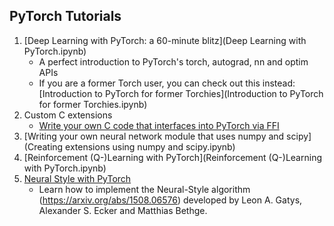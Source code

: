 PyTorch Tutorials
-----------------


1. [Deep Learning with PyTorch: a 60-minute blitz](Deep Learning with PyTorch.ipynb)
   - A perfect introduction to PyTorch's torch, autograd, nn and optim APIs
   - If you are a former Torch user, you can check out this instead: [Introduction to PyTorch for former Torchies](Introduction to PyTorch for former Torchies.ipynb)
2. Custom C extensions
   - [Write your own C code that interfaces into PyTorch via FFI](Creating%20Extensions%20using%20FFI.md)
3. [Writing your own neural network module that uses numpy and scipy](Creating extensions using numpy and scipy.ipynb)
4. [Reinforcement (Q-)Learning with PyTorch](Reinforcement (Q-)Learning with PyTorch.ipynb)
5. [Neural Style with PyTorch](Neural_Style.ipynb)
   - Learn how to implement the Neural-Style algorithm (https://arxiv.org/abs/1508.06576) developed by Leon A. Gatys, Alexander S. Ecker and Matthias Bethge.
